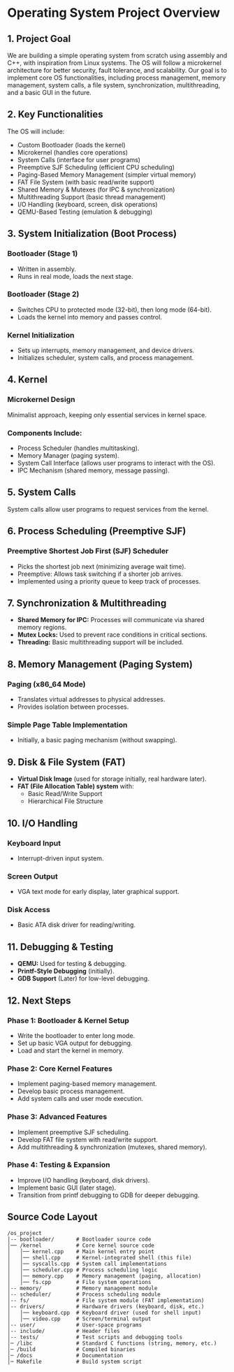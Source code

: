 # Operating System Project Overview

## 1. Project Goal
We are building a simple operating system from scratch using assembly and C++, with inspiration from Linux systems. The OS will follow a microkernel architecture for better security, fault tolerance, and scalability. Our goal is to implement core OS functionalities, including process management, memory management, system calls, a file system, synchronization, multithreading, and a basic GUI in the future.

## 2. Key Functionalities
The OS will include:
- Custom Bootloader (loads the kernel)
- Microkernel (handles core operations)
- System Calls (interface for user programs)
- Preemptive SJF Scheduling (efficient CPU scheduling)
- Paging-Based Memory Management (simpler virtual memory)
- FAT File System (with basic read/write support)
- Shared Memory & Mutexes (for IPC & synchronization)
- Multithreading Support (basic thread management)
- I/O Handling (keyboard, screen, disk operations)
- QEMU-Based Testing (emulation & debugging)

## 3. System Initialization (Boot Process)
### Bootloader (Stage 1)
- Written in assembly.
- Runs in real mode, loads the next stage.

### Bootloader (Stage 2)
- Switches CPU to protected mode (32-bit), then long mode (64-bit).
- Loads the kernel into memory and passes control.

### Kernel Initialization
- Sets up interrupts, memory management, and device drivers.
- Initializes scheduler, system calls, and process management.

## 4. Kernel
### Microkernel Design
Minimalist approach, keeping only essential services in kernel space.

### Components Include:
- Process Scheduler (handles multitasking).
- Memory Manager (paging system).
- System Call Interface (allows user programs to interact with the OS).
- IPC Mechanism (shared memory, message passing).

## 5. System Calls
System calls allow user programs to request services from the kernel.

## 6. Process Scheduling (Preemptive SJF)
### Preemptive Shortest Job First (SJF) Scheduler
- Picks the shortest job next (minimizing average wait time).
- Preemptive: Allows task switching if a shorter job arrives.
- Implemented using a priority queue to keep track of processes.

## 7. Synchronization & Multithreading
- **Shared Memory for IPC:** Processes will communicate via shared memory regions.
- **Mutex Locks:** Used to prevent race conditions in critical sections.
- **Threading:** Basic multithreading support will be included.

## 8. Memory Management (Paging System)
### Paging (x86_64 Mode)
- Translates virtual addresses to physical addresses.
- Provides isolation between processes.

### Simple Page Table Implementation
- Initially, a basic paging mechanism (without swapping).

## 9. Disk & File System (FAT)
- **Virtual Disk Image** (used for storage initially, real hardware later).
- **FAT (File Allocation Table) system** with:
  - Basic Read/Write Support
  - Hierarchical File Structure

## 10. I/O Handling
### Keyboard Input
- Interrupt-driven input system.

### Screen Output
- VGA text mode for early display, later graphical support.

### Disk Access
- Basic ATA disk driver for reading/writing.

## 11. Debugging & Testing
- **QEMU:** Used for testing & debugging.
- **Printf-Style Debugging** (initially).
- **GDB Support** (Later) for low-level debugging.

## 12. Next Steps
### Phase 1: Bootloader & Kernel Setup
- Write the bootloader to enter long mode.
- Set up basic VGA output for debugging.
- Load and start the kernel in memory.

### Phase 2: Core Kernel Features
- Implement paging-based memory management.
- Develop basic process management.
- Add system calls and user mode execution.

### Phase 3: Advanced Features
- Implement preemptive SJF scheduling.
- Develop FAT file system with read/write support.
- Add multithreading & synchronization (mutexes, shared memory).

### Phase 4: Testing & Expansion
- Improve I/O handling (keyboard, disk drivers).
- Implement basic GUI (later stage).
- Transition from printf debugging to GDB for deeper debugging.

## Source Code Layout
```
/os_project
│-- bootloader/       # Bootloader source code
│── /kernel           # Core kernel source code
│   │── kernel.cpp    # Main kernel entry point
│   │── shell.cpp     # Kernel-integrated shell (this file)
│   │── syscalls.cpp  # System call implementations
│   │── scheduler.cpp # Process scheduling logic
│   │── memory.cpp    # Memory management (paging, allocation)
│   │── fs.cpp        # File system operations
│-- memory/           # Memory management module
│-- scheduler/        # Process scheduling module
│-- fs/               # File system module (FAT implementation)
│-- drivers/          # Hardware drivers (keyboard, disk, etc.)
│   │── keyboard.cpp  # Keyboard driver (used for shell input)
│   │── video.cpp     # Screen/terminal output
│-- user/             # User-space programs
│-- include/          # Header files
│-- tests/            # Test scripts and debugging tools
│─ /libc              # Standard C functions (string, memory, etc.)
│─ /build             # Compiled binaries
│─ /docs              # Documentation
│─ Makefile           # Build system script
```